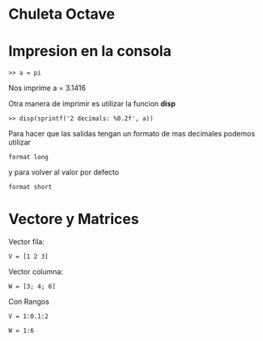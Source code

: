 # Chuleta Octave

# Impresion en la consola

```
>> a = pi
```

Nos imprime a = 3.1416

Otra manera de imprimir es utilizar la funcion **disp**

````
>> disp(sprintf('2 decimals: %0.2f', a))
````

Para hacer que las salidas tengan un formato de mas decimales podemos utilizar

````
format long
````

y para volver al valor por defecto

````
format short
````

# Vectore y Matrices

Vector fila:
````
V = [1 2 3]
````

Vector columna:
````
W = [3; 4; 6]
````

Con Rangos

````
V = 1:0.1:2
````

````
W = 1:6
````

